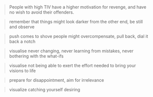 > People with high TIV have a higher motivation for revenge, and have no wish to avoid their offenders.

> remember that things might look darker from the other end, be still and observe

> push comes to shove people might overcompensate, pull back, dial it back a notch

> visualise never changing, never learning from mistakes, never bothering with the what-ifs

> visualise not being able to exert the effort needed to bring your visions to life

> prepare for disappointment, aim for irrelevance 

> visualize catching yourself desiring